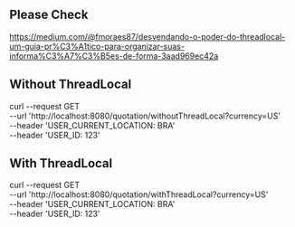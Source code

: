 ## Please Check

https://medium.com/@fmoraes87/desvendando-o-poder-do-threadlocal-um-guia-pr%C3%A1tico-para-organizar-suas-informa%C3%A7%C3%B5es-de-forma-3aad969ec42a

## Without ThreadLocal

curl --request GET \
--url 'http://localhost:8080/quotation/withoutThreadLocal?currency=US' \
--header 'USER_CURRENT_LOCATION: BRA' \
--header 'USER_ID: 123'

## With ThreadLocal

curl --request GET \
--url 'http://localhost:8080/quotation/withThreadLocal?currency=US' \
--header 'USER_CURRENT_LOCATION: BRA' \
--header 'USER_ID: 123'
